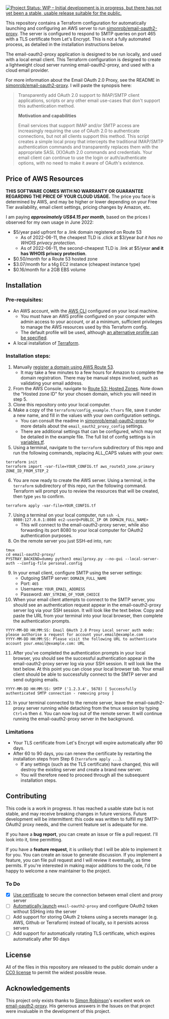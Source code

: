 [![Project Status: WIP – Initial development is in progress, but there has not yet been a stable, usable release suitable for the public.](https://www.repostatus.org/badges/latest/wip.svg)](https://www.repostatus.org/#wip)

This repository contains a Terraform configuration for automatically launching and configuring an AWS server to run [simonrob/email-oauth2-proxy](https://github.com/simonrob/email-oauth2-proxy). The server is configured to respond to SMTP queries on port 465 with a TLS certificate from Let's Encrypt. This is not a fully automated process, as detailed in the installation instructions below.

The email-oauth2-proxy application is designed to be run locally, and used with a local email client. This Terraform configuration is designed to create a lightweight cloud server running email-oauth2-proxy, and used with a cloud email provider.

For more information about the Email OAuth 2.0 Proxy, see the README in [simonrob/email-oauth2-proxy](https://github.com/simonrob/email-oauth2-proxy#readme). I will paste the synopsis here:

> Transparently add OAuth 2.0 support to IMAP/SMTP client applications, scripts or any other email use-cases that don't support this authentication method.
> 
> **Motivation and capabilities**
> 
> Email services that support IMAP and/or SMTP access are increasingly requiring the use of OAuth 2.0 to authenticate connections, but not all clients support this method. This script creates a simple local proxy that intercepts the traditional IMAP/SMTP authentication commands and transparently replaces them with the appropriate SASL (X)OAuth 2.0 commands and credentials. Your email client can continue to use the login or auth/authenticate options, with no need to make it aware of OAuth's existence.

## Price of AWS Resources

**THIS SOFTWARE COMES WITH NO WARRANTY OR GUARANTEE REGARDING THE PRICE OF YOUR CLOUD USAGE.** The price you face is determined by AWS, and may be higher or lower depending on your Free Tier availability, email client settings, pricing changes by Amazon, etc.

I am paying ***approximately US$4.15 per month***, based on the prices I observed for my own usage in June 2022:
* $5/year paid upfront for a .link domain registered on Route 53
   * As of 2022-06-11, the cheapest TLD is .click at $3/year *but it has no WHOIS privacy protection*.
   * As of 2022-06-11, the second-cheapest TLD is .link at $5/year **and it has WHOIS privacy protection**.
* $0.50/month for a Route 53 hosted zone
* $3.07/month for a t4g EC2 instance (cheapest instance type)
* $0.16/month for a 2GB EBS volume

## Installation

### Pre-requisites:

* An AWS account, with the [AWS CLI](https://aws.amazon.com/cli/) configured on your local machine.
   * You must have an AWS profile configured on your computer with admin access to your account, or at a minimum, sufficient privileges to manage the AWS resources used by this Terraform config.
   * The default profile will be used, although [an alternative profile can be specified](https://github.com/michaelstepner/email-oauth2-proxy-aws/blob/6c31fef7bbc091b1f756ce969fb60bb951786e29/terraform/variables.tf#L5).
* A local installation of [Terraform](https://www.terraform.io/downloads).

### Installation steps:
1. Manually [register a domain using AWS Route 53](https://us-east-1.console.aws.amazon.com/route53/home#DomainRegistration).
   * It may take a few minutes to a few hours for Amazon to complete the domain registration. There may be manual steps involved, such as validating your email address.
2. From the AWS Console, navigate to [Route 53: Hosted Zones](https://us-east-1.console.aws.amazon.com/route53/v2/hostedzones#). Note down the "Hosted zone ID" for your chosen domain, which you will need in step 5.
3. Clone this repository onto your local computer.
4. Make a copy of the `terraform/config_example.tfvars` file, save it under a new name, and fill in the values with your own configuration settings.
   * You can consult the readme in [simonrob/email-oauth2-proxy](https://github.com/simonrob/email-oauth2-proxy#readme) for more details about the `email_oauth2_proxy_config` settings.
   * There are additional settings that can be configured, which may not be detailed in the example file. The full list of config settings is in [variables.tf](https://github.com/michaelstepner/email-oauth2-proxy-aws/blob/main/terraform/variables.tf).
5. Using a terminal, navigate to the `terraform` subdirectory of this repo and run the following commands, replacing ALL_CAPS values with your own:
```
terraform init
terraform import -var-file=YOUR_CONFIG.tf aws_route53_zone.primary ZONE_ID_FROM_STEP_2
```
6. You are now ready to create the AWS server. Using a terminal, in the `terraform` subdirectory of this repo, run the following command. Terraform will prompt you to review the resources that will be created, then type `yes` to confirm.
```
terraform apply -var-file=YOUR_CONFIG.tf
```
7. Using a terminal on your local computer, run `ssh -L 8080:127.0.0.1:8080 ec2-user@<PUBLIC_IP OR DOMAIN_FULL_NAME>`
   * This will connect to the email-oauth2-proxy server, while also forwarding its port 8080 to your local computer for OAuth2 authentication purposes.
8. On the remote server you just SSH-ed into, run:
```
tmux
cd email-oauth2-proxy/
PYSTRAY_BACKEND=dummy python3 emailproxy.py --no-gui --local-server-auth --config-file personal.config
```
9. In your email client, configure SMTP using the server settings:
   * Outgoing SMTP server: `DOMAIN_FULL_NAME`
   * Port: `465`
   * Username: `YOUR_EMAIL_ADDRESS`
   * Password: `ANY_STRING_OF_YOUR_CHOICE`
10. When your email client attempts to connect to the SMTP server, you should see an authentication request appear in the email-oauth2-proxy server log via your SSH session. It will look like the text below. Copy and paste the URL from your terminal into your local browser, then complete the authentication prompts.
```
YYYY-MM-DD HH:MM:SS: Email OAuth 2.0 Proxy Local server auth mode: please authorise a request for account your.email@example.com
YYYY-MM-DD HH:MM:SS: Please visit the following URL to authenticate account your.email@example.com: URL
```
11. After you've completed the authentication prompts in your local browser, you should see the successful authentication appear in the email-oauth2-proxy server log via your SSH session. It will look like the text below. At this point you can close your local browser tab. Your email client should be able to successfully connect to the SMTP server and send outgoing emails. 
```
YYYY-MM-DD HH:MM:SS: SMTP ('1.2.3.4', 5678) [ Successfully authenticated SMTP connection - removing proxy ]
```
12. In your terminal connected to the remote server, leave the email-oauth2-proxy server running while detaching from the tmux session by typing `Ctrl`+`b` then `d`. You can now log out of the remote server. It will continue running the email-oauth2-proxy server in the background.

### Limitations

* Your TLS certificate from Let's Encrypt will expire automatically after 90 days.
* After 60 to 90 days, you can renew the certificate by restarting the installation steps from Step 6 (`terraform apply ...`).
   * If any settings (such as the TLS certificate) have changed, this will destroy the existing server and create a brand new server.
   * You will therefore need to proceed through all the subsequent installation steps.

## Contributing

This code is a work in progress. It has reached a usable state but is not stable, and may receive breaking changes in future versions. Future development will be intermittent: this code was written to fulfill my SMTP-OAuth2 proxy needs, and the current feature set is adequate for me.

If you have a **bug report**, you can create an issue or file a pull request. I'll look into it, time permitting.

If you have a **feature request**, it is unlikely that I will be able to implement it for you. You can create an issue to generate discussion. If you implement a feature, you can file pull request and I will review it eventually, as time permits. If you're interested in making major additions to the code, I'd be happy to welcome a new maintainer to the project.

### To Do

- [x] [Use certificate](https://github.com/simonrob/email-oauth2-proxy/blob/b26c7b4d25f431e2a1ea12a30667cb9746401211/emailproxy.config#L28) to secure the connection between email client and proxy server
- [ ] [Automatically launch](https://github.com/simonrob/email-oauth2-proxy/issues/2#issuecomment-839713677) `email-oauth2-proxy` and configure OAuth2 token without SSHing into the server
- [ ] Add support for storing OAuth 2 tokens using a secrets manager (e.g. AWS, Github or Terraform) instead of locally, so it persists across servers
- [ ] Add support for automatically rotating TLS certificate, which expires automatically after 90 days

## License

All of the files in this repository are released to the public domain under a [CC0 license](https://creativecommons.org/publicdomain/zero/1.0/) to permit the widest possible reuse.

## Acknowledgements

This project only exists thanks to [Simon Robinson](https://github.com/simonrob)'s excellent work on [email-oauth2-proxy](https://github.com/simonrob/email-oauth2-proxy). His generous answers in the Issues on that project were invaluable in the development of this project.

